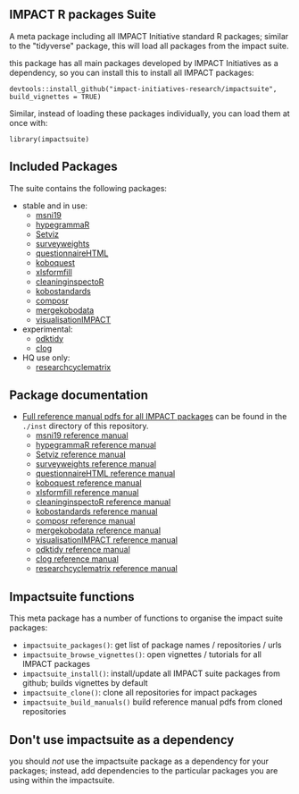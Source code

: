 ## IMPACT R packages Suite

A meta package including all IMPACT Initiative standard R packages; similar to the "tidyverse" package, this will load all packages from the impact suite.

this package has all main packages developed by IMPACT Initiatives as a dependency, so you can install this to install all IMPACT packages:

```
devtools::install_github("impact-initiatives-research/impactsuite", build_vignettes = TRUE)
```

Similar, instead of loading these packages individually, you can load them at once with:

```
library(impactsuite)
```

## Included Packages

The suite contains the following packages:

- stable and in use:
    - [msni19](https://github.com/impact-initiatives-research/msni19)
    - [hypegrammaR](https://github.com/impact-initiatives-research/hypegrammaR)
    - [Setviz](https://github.com/impact-initiatives-research/Setviz)
    - [surveyweights](https://github.com/impact-initiatives-research/surveyweights)
    - [questionnaireHTML](https://github.com/impact-initiatives-research/questionnaireHTML)
    - [koboquest](https://github.com/impact-initiatives-research/koboquest)
    - [xlsformfill](https://github.com/impact-initiatives-research/xlsformfill)
    - [cleaninginspectoR](https://github.com/impact-initiatives-research/cleaninginspectoR)
    - [kobostandards](https://github.com/impact-initiatives-research/kobostandards)
    - [composr](https://github.com/impact-initiatives-research/composr)
    - [mergekobodata](https://github.com/impact-initiatives-research/mergekobodata)
    - [visualisationIMPACT](https://github.com/impact-initiatives-research/visualisationIMPACT)
- experimental:
    - [odktidy](https://github.com/impact-initiatives-research/odktidy)
    - [clog](https://github.com/impact-initiatives-research/clog)
- HQ use only:
    - [researchcyclematrix](https://github.com/impact-initiatives-research/researchcyclematrix)




## Package documentation

- [Full reference manual pdfs for all IMPACT packages](https://github.com/impact-initiatives-research/impactsuite/tree/master/inst) can be found in the `./inst` directory of this repository.
    - [msni19 reference manual](https://github.com/impact-initiatives-research/impactsuite/raw/master/inst/msni19_0.1.0.pdf)
    - [hypegrammaR  reference manual](https://github.com/impact-initiatives-research/impactsuite/raw/master/inst/hypegrammaR_0.2.2.pdf)
    - [Setviz reference manual](https://github.com/impact-initiatives-research/impactsuite/raw/master/inst/Setviz_0.1.0.pdf)
    - [surveyweights reference manual](https://github.com/impact-initiatives-research/impactsuite/raw/master/inst/surveyweights_0.2.0.pdf)
    - [questionnaireHTML reference manual](https://github.com/impact-initiatives-research/impactsuite/raw/master/inst/character(0))
    - [koboquest reference manual](https://github.com/impact-initiatives-research/impactsuite/raw/master/inst/koboquest_1.0.1.pdf)
    - [xlsformfill reference manual](https://github.com/impact-initiatives-research/impactsuite/raw/master/inst/xlsformfill_0.1.0.pdf)
    - [cleaninginspectoR reference manual](https://github.com/impact-initiatives-research/impactsuite/raw/master/inst/cleaninginspectoR_0.0.0.9000.pdf)
    - [kobostandards reference manual](https://github.com/impact-initiatives-research/impactsuite/raw/master/inst/kobostandards_0.1.0.9000.pdf)
    - [composr reference manual](https://github.com/impact-initiatives-research/impactsuite/raw/master/inst/composr_0.1.1.pdf)
    - [mergekobodata reference manual](https://github.com/impact-initiatives-research/impactsuite/raw/master/inst/mergekobodata_0.1.0.9000.pdf)
    - [visualisationIMPACT reference manual](https://github.com/impact-initiatives-research/impactsuite/raw/master/inst/visualisationIMPACT_0.1.0.pdf)
    - [odktidy reference manual](https://github.com/impact-initiatives-research/impactsuite/raw/master/inst/odktidy_0.1.0.pdf)
    - [clog reference manual](https://github.com/impact-initiatives-research/impactsuite/raw/master/inst/clog_0.1.0.pdf)
    - [researchcyclematrix reference manual](https://github.com/impact-initiatives-research/impactsuite/raw/master/inst/researchcyclematrix_0.2.3.pdf)


## Impactsuite functions

This meta package has a number of functions to organise the impact suite packages:

- `impactsuite_packages()`: get list of package names / repositories / urls
- `impactsuite_browse_vignettes()`: open vignettes / tutorials for all IMPACT packages
- `impactsuite_install()`: install/update all IMPACT suite packages from github; builds vignettes by default
- `impactsuite_clone()`: clone all repositories for impact packages
- `impactsuite_build_manuals()` build reference manual pdfs from cloned repositories


## Don't use impactsuite as a dependency

you should _not_ use the impactsuite package as a dependency for your packages; instead, add dependencies to the particular packages you are using within the impactsuite.

